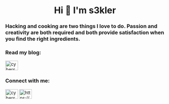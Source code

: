 <h1 align="center">Hi 👋 I'm s3kler</h1>
<h3 align="left">Hacking and cooking are two things I love to do. Passion and creativity are both required and both provide satisfaction when you find the right ingredients.</h3>

<h3 align="left">Read my blog:</h3>
<p align="left">
  <a href="https://cybersekler.com" target="blank"><img align="center" src="https://www.confluencetax.com/wp-content/uploads/2016/04/blog-icon-png-218.png" alt="cybersekler" height="30" width="40" /></a>
<h3 align="left">Connect with me:</h3>
<p align="left">
<a href="https://twitter.com/cybersekler" target="blank"><img align="center" src="https://raw.githubusercontent.com/rahuldkjain/github-profile-readme-generator/master/src/images/icons/Social/twitter.svg" alt="cybersekler" height="30" width="40" /></a>
<a href="https://www.linkedin.com/in/szilamer-gyorgy/" target="blank"><img align="center" src="https://raw.githubusercontent.com/rahuldkjain/github-profile-readme-generator/master/src/images/icons/Social/linked-in-alt.svg" alt="https://www.linkedin.com/in/szilamer-gyorgy/" height="30" width="40" /></a>
</p>

